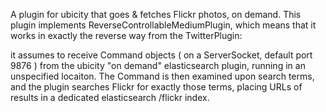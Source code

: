 A plugin for ubicity that goes & fetches Flickr photos, on demand. 
This plugin implements ReverseControllableMediumPlugin, which means that it works in exactly the reverse way from the TwitterPlugin:

it assumes to receive Command objects ( on a ServerSocket, default port 9876 ) from the ubicity "on demand" elasticsearch plugin, running in an unspecified locaiton. The Command is then examined upon search terms, and the plugin searches Flickr for exactly those terms, placing URLs of results in a dedicated elasticsearch /flickr index. 


